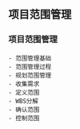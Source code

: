 ## 项目范围管理
### 项目范围管理
    - 范围管理基础
    - 范围管理过程
    - 规划范围管理
    - 收集需求
    - 定义范围
    - WBS分解
    - 确认范围
    - 控制范围